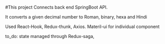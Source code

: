 #This project Connects back end SpringBoot API.

It converts a given decimal number to Roman, binary, hexa and Hindi

Used React-Hook, Redux-thunk, Axios.
Materil-ui for individual component

to_do: state managed through Redux-saga, 

